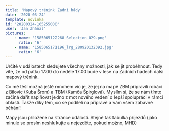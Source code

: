 ```yaml
---
title: 'Mapový trénink Zadní hády'
date: '2020-03-24'
template: novinka
id: '20200324-165255000'
user: 'Jan Zháňal'
pictures:
    - name: '1585065122268_Selection_029.png'
      ratio: '6'
    - name: '1585065171196_lrg_280920132392.jpg'
      ratio: '6'
---
```

Určitě v událostech sledujete všechny možnosti, jak se jít proběhnout. Tedy víte, že od pátku 17:00 do neděle 17:00 bude v lese na Zadních hádech další mapový trénink.

Co mě těší možná ještě mnohem víc je, že jej na mapě ZBM připravili robáci z Bílovic (Kuba Šrom) a TBM (Kamča Špirglová). Myslím si, že se nám tímto začíná dařit naplňovat jedno z mot nového vedení o lepší spolupráci v rámci oblasti. Takže díky těm, co se podíleli na přípravě a vám všem zábavné běhání!

Mapy jsou přiložené na stránce události. Stejně tak tabulka příjezdů (jako minule se prosím neshlukujte a nejezděte, pokud možno, MHD)

